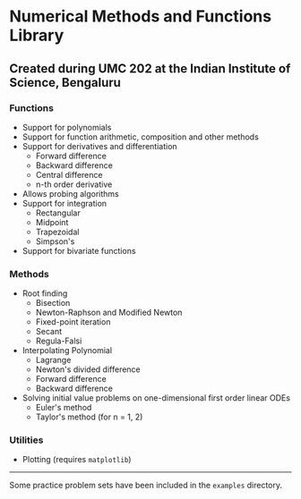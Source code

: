 # Numerical Methods and Functions Library

## Created during UMC 202 at the Indian Institute of Science, Bengaluru

### Functions
- Support for polynomials
- Support for function arithmetic, composition and other methods
- Support for derivatives and differentiation
    - Forward difference
    - Backward difference
    - Central difference
    - n-th order derivative
- Allows probing algorithms
- Support for integration
    - Rectangular
    - Midpoint
    - Trapezoidal 
    - Simpson's
- Support for bivariate functions

### Methods
- Root finding
    - Bisection
    - Newton-Raphson and Modified Newton
    - Fixed-point iteration
    - Secant
    - Regula-Falsi
- Interpolating Polynomial
    - Lagrange
    - Newton's divided difference
    - Forward difference
    - Backward difference
- Solving initial value problems on one-dimensional first order linear ODEs
    - Euler's method
    - Taylor's method (for n = 1, 2)

### Utilities
- Plotting (requires `matplotlib`)

---
Some practice problem sets have been included in the `examples` directory.

